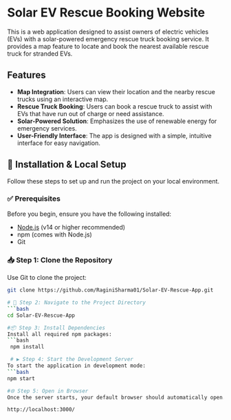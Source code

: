 # Solar EV Rescue Booking Website

This is a web application designed to assist owners of electric vehicles (EVs) with a solar-powered emergency rescue truck booking service. It provides a map feature to locate and book the nearest available rescue truck for stranded EVs.

## Features

- **Map Integration**: Users can view their location and the nearby rescue trucks using an interactive map.
- **Rescue Truck Booking**: Users can book a rescue truck to assist with EVs that have run out of charge or need assistance.
- **Solar-Powered Solution**: Emphasizes the use of renewable energy for emergency services.
- **User-Friendly Interface**: The app is designed with a simple, intuitive interface for easy navigation.

## 🚀 Installation & Local Setup

Follow these steps to set up and run the project on your local environment.

### ✅ Prerequisites

Before you begin, ensure you have the following installed:

- [Node.js](https://nodejs.org/) (v14 or higher recommended)
- npm (comes with Node.js)
- Git

### 📥 Step 1: Clone the Repository

Use Git to clone the project:

```bash
git clone https://github.com/RaginiSharma01/Solar-EV-Rescue-App.git

# 📁 Step 2: Navigate to the Project Directory
```bash
cd Solar-EV-Rescue-App

#📦 Step 3: Install Dependencies
Install all required npm packages:
```bash
 npm install

 # ▶️ Step 4: Start the Development Server
To start the application in development mode:
```bash
npm start

#🌐 Step 5: Open in Browser
Once the server starts, your default browser should automatically open. If not, open your browser and go to:

http://localhost:3000/

